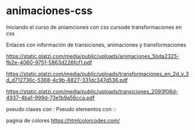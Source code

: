 # animaciones-css

Iniciando el curso de aniamciones con css
cursode transformaciones en css

Enlaces con información de transiciones, animaciones y transformaciones

https://static.platzi.com/media/public/uploads/animaciones_5bda2325-fb2e-4060-9751-5863d226fcf1.pdf

https://static.platzi.com/media/public/uploads/transformaciones_en_2d_y_3d_d712736c-5368-4c9b-8827-331dc347d536.pdf

https://static.platzi.com/media/public/uploads/transiciones_2093f06d-4937-4ba1-999d-73e1b9a56cca.pdf


pseudo clases con : 
Pseudo elementos con :: 

pagina de colores
https://htmlcolorcodes.com/



